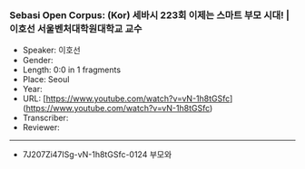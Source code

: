 ### Sebasi Open Corpus: (Kor) 세바시 223회 이제는 스마트 부모 시대! | 이호선 서울벤처대학원대학교 교수

- Speaker: 이호선
- Gender: 
- Length: 0:0 in 1 fragments
- Place: Seoul
- Year: 
- URL: [https://www.youtube.com/watch?v=vN-1h8tGSfc] (https://www.youtube.com/watch?v=vN-1h8tGSfc)
- Transcriber: 
- Reviewer: 

---

- 7J207Zi47ISg-vN-1h8tGSfc-0124 부모와
